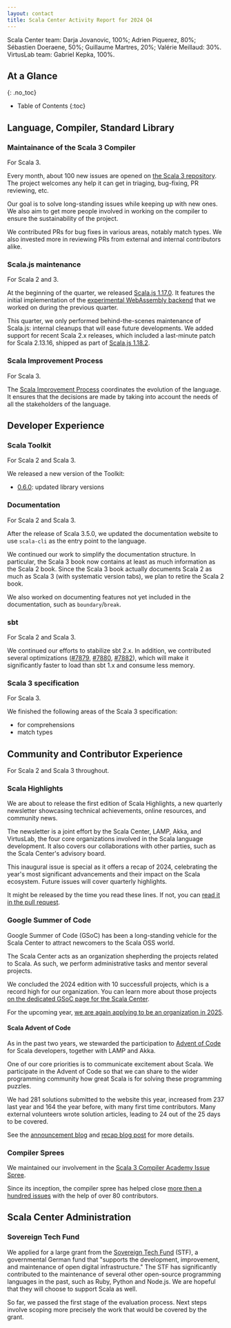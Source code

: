 ```yaml
---
layout: contact
title: Scala Center Activity Report for 2024 Q4
---
```


Scala Center team:
Darja Jovanovic, 100%;
Adrien Piquerez, 80%;
Sébastien Doeraene, 50%;
Guillaume Martres, 20%;
Valérie Meillaud: 30%.
VirtusLab team: Gabriel Kepka, 100%.

## At a Glance
{: .no_toc}

* Table of Contents
{:toc}


## Language, Compiler, Standard Library

### Maintainance of the Scala 3 Compiler

For Scala 3.

Every month, about 100 new issues are opened on [the Scala 3 repository](https://github.com/scala/scala3).
The project welcomes any help it can get in triaging, bug-fixing, PR reviewing, etc.

Our goal is to solve long-standing issues while keeping up with new ones.
We also aim to get more people involved in working on the compiler to ensure the sustainability of the project.

We contributed PRs for bug fixes in various areas, notably match types.
We also invested more in reviewing PRs from external and internal contributors alike.

### Scala.js maintenance

For Scala 2 and 3.

At the beginning of the quarter, we released [Scala.js 1.17.0](https://www.scala-js.org/news/2024/09/28/announcing-scalajs-1.17.0/).
It features the initial implementation of the [experimental WebAssembly backend](https://www.scala-js.org/doc/project/webassembly.html) that we worked on during the previous quarter.

This quarter, we only performed behind-the-scenes maintenance of Scala.js: internal cleanups that will ease future developments.
We added support for recent Scala 2.x releases, which included a last-minute patch for Scala 2.13.16, shipped as part of [Scala.js 1.18.2](https://www.scala-js.org/news/2025/01/23/announcing-scalajs-1.18.2/).

### Scala Improvement Process

For Scala 3.

The [Scala Improvement Process](https://docs.scala-lang.org/sips/) coordinates the evolution of the language.
It ensures that the decisions are made by taking into account the needs of all the stakeholders of the language.

## Developer Experience

### Scala Toolkit

For Scala 2 and Scala 3.

We released a new version of the Toolkit:

- [0.6.0](https://github.com/scala/toolkit/releases/tag/0.6.0): updated library versions

### Documentation

For Scala 2 and Scala 3.

After the release of Scala 3.5.0, we updated the documentation website to use `scala-cli` as the entry point to the language.

We continued our work to simplify the documentation structure.
In particular, the Scala 3 book now contains at least as much information as the Scala 2 book.
Since the Scala 3 book actually documents Scala 2 as much as Scala 3 (with systematic version tabs), we plan to retire the Scala 2 book.

We also worked on documenting features not yet included in the documentation, such as `boundary`/`break`.

### sbt

For Scala 2 and Scala 3.

We continued our efforts to stabilize sbt 2.x.
In addition, we contributed several optimizations ([#7879](https://github.com/sbt/sbt/pull/7879), [#7880](https://github.com/sbt/sbt/pull/7880), [#7882](https://github.com/sbt/sbt/pull/7882)), which will make it significantly faster to load than sbt 1.x and consume less memory.

### Scala 3 specification

For Scala 3.

We finished the following areas of the Scala 3 specification:

* for comprehensions
* match types

## Community and Contributor Experience

For Scala 2 and Scala 3 throughout.

### Scala Highlights

We are about to release the first edition of Scala Highlights, a new quarterly newsletter showcasing technical achievements, online resources, and community news.

The newsletter is a joint effort by the Scala Center, LAMP, Akka, and VirtusLab, the four core organizations involved in the Scala language development.
It also covers our collaborations with other parties, such as the Scala Center's advisory board.

This inaugural issue is special as it offers a recap of 2024, celebrating the year's most significant advancements and their impact on the Scala ecosystem.
Future issues will cover quarterly highlights.

It might be released by the time you read these lines.
If not, you can [read it in the pull request](https://github.com/scala/scala-lang/pull/1744).

### Google Summer of Code

Google Summer of Code (GSoC) has been a long-standing vehicle for the Scala Center to attract newcomers to the Scala OSS world.

The Scala Center acts as an organization shepherding the projects related to Scala.
As such, we perform administrative tasks and mentor several projects.

We concluded the 2024 edition with 10 successfull projects, which is a record high for our organization.
You can learn more about those projects [on the dedicated GSoC page for the Scala Center](https://summerofcode.withgoogle.com/programs/2024/organizations/scala-center).

For the upcoming year, [we are again applying to be an organization in 2025](https://www.scala-lang.org/blog/2025/01/28/gsoc-projects.html).

#### Scala Advent of Code

As in the past two years, we stewarded the participation to [Advent of Code](https://adventofcode.com/) for Scala developers, together with LAMP and Akka.

One of our core priorities is to communicate excitement about Scala.
We participate in the Advent of Code so that we can share to the wider programming community how great Scala is for solving these programming puzzles.

We had 281 solutions submitted to the website this year, increased from 237 last year and 164 the year before, with many first time contributors.
Many external volunteers wrote solution articles, leading to 24 out of the 25 days to be covered.

See the [announcement blog](https://scala-lang.org/blog/2024/12/02/advent-of-code-announce.html) and [recap blog post](https://scala-lang.org/blog/2025/01/16/advent-of-code-recap.html) for more details.

### Compiler Sprees

We maintained our involvement in the [Scala 3 Compiler Academy Issue Spree](https://www.scala-lang.org/blog/2022/11/02/compiler-academy.html).

Since its inception, the compiler spree has helped close [more then a hundred issues](https://github.com/lampepfl/dotty/issues?q=is%3Aissue+sort%3Aupdated-desc+label%3ASpree+is%3Aclosed) with the help of over 80 contributors.

## Scala Center Administration

### Sovereign Tech Fund

We applied for a large grant from the [Sovereign Tech Fund](https://www.sovereigntechfund.de/) (STF), a governmental German fund that "supports the development, improvement, and maintenance of open digital infrastructure."
The STF has significantly contributed to the maintenance of several other open-source programming languages in the past, such as Ruby, Python and Node.js.
We are hopeful that they will choose to support Scala as well.

So far, we passed the first stage of the evaluation process.
Next steps involve scoping more precisely the work that would be covered by the grant.
